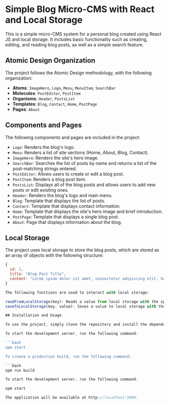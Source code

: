 # Simple Blog Micro-CMS with React and Local Storage

This is a simple micro-CMS system for a personal blog created using React JS and local storage. It includes basic functionality such as creating, editing, and reading blog posts, as well as a simple search feature.

## Atomic Design Organization

The project follows the Atomic Design methodology, with the following organization:

- **Atoms**: `ImageHero`, `Logo`, `Menu`, `MenuItem`, `SearchBar`
- **Molecules**: `PostEditor`, `PostItem`
- **Organisms**: `Header`, `PostsList`
- **Templates**: `Blog`, `Contact`, `Home`, `PostPage`
- **Pages**: `About`

## Components and Pages

The following components and pages are included in the project:

- `Logo`: Renders the blog's logo.
- `Menu`: Renders a list of site sections (Home, About, Blog, Contact).
- `ImageHero`: Renders the site's hero image.
- `SearchBar`: Searches the list of posts by name and returns a list of the post-matching strings entered.
- `PostEditor`: Allows users to create or edit a blog post.
- `PostItem`: Renders a blog post item.
- `PostsList`: Displays all of the blog posts and allows users to add new posts or edit existing ones.
- `Header`: Renders the blog's logo and main menu.
- `Blog`: Template that displays the list of posts.
- `Contact`: Template that displays contact information.
- `Home`: Template that displays the site's hero image and brief introduction.
- `PostPage`: Template that displays a single blog post.
- `About`: Page that displays information about the blog.

## Local Storage

The project uses local storage to store the blog posts, which are stored as an array of objects with the following structure:

```javascript
{
  id: 1,
  title: "Blog Post Title",
  content: "Lorem ipsum dolor sit amet, consectetur adipiscing elit. Sed sodales magna sit amet massa blandit, vel fringilla eros fringilla. Donec nec ultrices lectus, at tempor felis. Nullam accumsan velit eu orci commodo lobortis.",
}

The following functions are used to interact with local storage:

readFromLocalStorage(key): Reads a value from local storage with the specified key.
saveToLocalStorage(key, value): Saves a value to local storage with the specified key.

## Installation and Usage

To use the project, simply clone the repository and install the dependencies:

To start the development server, run the following command:

```bash
npm start

To create a production build, run the following command:

```bash
npm run build

To start the development server, run the following command:

npm start

The application will be available at http://localhost:3000.